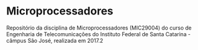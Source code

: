 # Microprocessadores

Repositório da disciplina de Microprocessadores (MIC29004) do curso de Engenharia de Telecomunicações do Instituto Federal de Santa Catarina - câmpus São José, realizada em 2017.2
